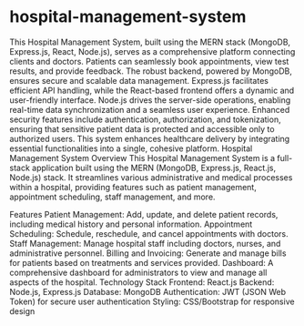 # hospital-management-system
This Hospital Management System, built using the MERN stack (MongoDB, Express.js, React, Node.js), serves as a comprehensive platform connecting clients and doctors. Patients can seamlessly book appointments, view test results, and provide feedback. The robust backend, powered by MongoDB, ensures secure and scalable data management. Express.js facilitates efficient API handling, while the React-based frontend offers a dynamic and user-friendly interface. Node.js drives the server-side operations, enabling real-time data synchronization and a seamless user experience. Enhanced security features include authentication, authorization, and tokenization, ensuring that sensitive patient data is protected and accessible only to authorized users. This system enhances healthcare delivery by integrating essential functionalities into a single, cohesive platform.
Hospital Management System
Overview
This Hospital Management System is a full-stack application built using the MERN (MongoDB, Express.js, React.js, Node.js) stack. It streamlines various administrative and medical processes within a hospital, providing features such as patient management, appointment scheduling, staff management, and more.

Features
Patient Management: Add, update, and delete patient records, including medical history and personal information.
Appointment Scheduling: Schedule, reschedule, and cancel appointments with doctors.
Staff Management: Manage hospital staff including doctors, nurses, and administrative personnel.
Billing and Invoicing: Generate and manage bills for patients based on treatments and services provided.
Dashboard: A comprehensive dashboard for administrators to view and manage all aspects of the hospital.
Technology Stack
Frontend: React.js
Backend: Node.js, Express.js
Database: MongoDB
Authentication: JWT (JSON Web Token) for secure user authentication
Styling: CSS/Bootstrap for responsive design
